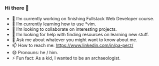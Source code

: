 ### Hi there 👋

- 🔭 I’m currently working on finishing Fullstack Web Developer course.
- 🌱 I’m currently learning how to use *vim.
- 👯 I’m looking to collaborate on interesting projects.
- 🤔 I’m looking for help with finding resources on learning new stuff.
- 💬 Ask me about whatever you might want to know about me.
- 📫 How to reach me: https://www.linkedin.com/in/pa-perz/
- 😄 Pronouns: he / him.
- ⚡ Fun fact: As a kid, I wanted to be an archaeologist.
